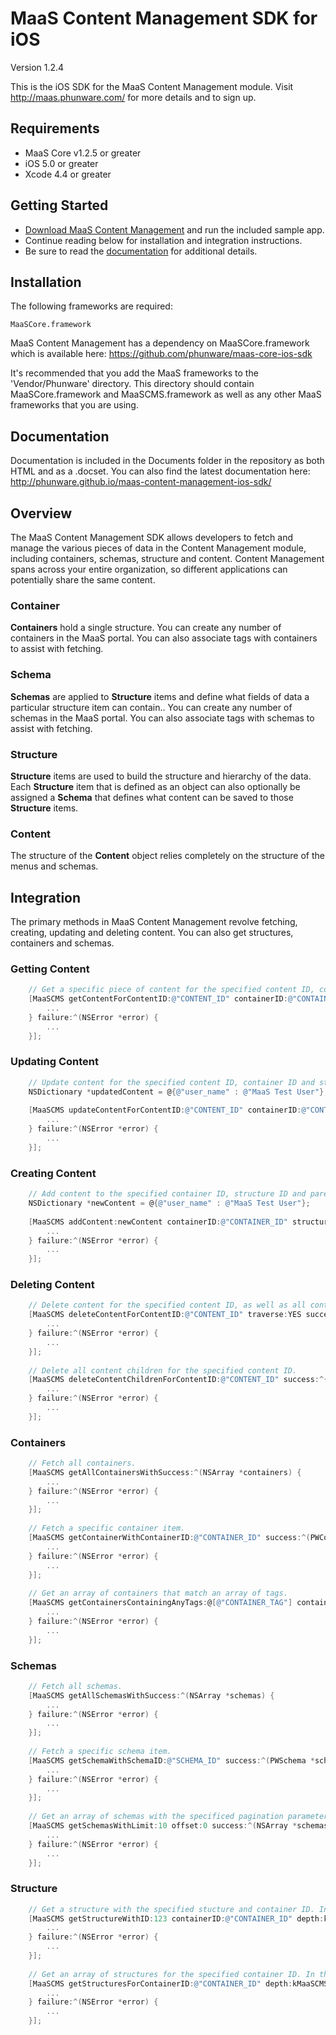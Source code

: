 MaaS Content Management SDK for iOS
================

Version 1.2.4

This is the iOS SDK for the MaaS Content Management module. Visit http://maas.phunware.com/ for more details and to sign up.



Requirements
------------

- MaaS Core v1.2.5 or greater
- iOS 5.0 or greater
- Xcode 4.4 or greater



Getting Started
---------------

- [Download MaaS Content Management](https://github.com/phunware/maas-content-management-ios-sdk/archive/master.zip) and run the included sample app.
- Continue reading below for installation and integration instructions.
- Be sure to read the [documentation](http://phunware.github.io/maas-content-management-ios-sdk/) for additional details.



Installation
------------

The following frameworks are required:
````
MaaSCore.framework
````

MaaS Content Management has a dependency on MaaSCore.framework which is available here: https://github.com/phunware/maas-core-ios-sdk

It's recommended that you add the MaaS frameworks to the 'Vendor/Phunware' directory. This directory should contain MaaSCore.framework and MaaSCMS.framework  as well as any other MaaS frameworks that you are using.



Documentation
------------

Documentation is included in the Documents folder in the repository as both HTML and as a .docset. You can also find the latest documentation here: http://phunware.github.io/maas-content-management-ios-sdk/



Overview
-----------

The MaaS Content Management SDK allows developers to fetch and manage the various pieces of data in the Content Management module, including containers, schemas, structure and content. Content Management spans across your entire organization, so different applications can potentially share the same content.


### Container

**Containers** hold a single structure. You can create any number of containers in the MaaS portal. You can also associate tags with containers to assist with fetching.

### Schema

**Schemas** are applied to **Structure** items and define what fields of data a particular structure item can contain.. You can create any number of schemas in the MaaS portal. You can also associate tags with schemas to assist with fetching.

### Structure

**Structure** items are used to build the structure and hierarchy of the data. Each **Structure** item that is defined as an object can also optionally be assigned a **Schema** that defines what content can be saved to those **Structure** items.

### Content

The structure of the **Content** object relies completely on the structure of the menus and schemas.



Integration
-----------

The primary methods in MaaS Content Management revolve fetching, creating, updating and deleting content. You can also get structures, containers and schemas.

### Getting Content

````objective-c
	// Get a specific piece of content for the specified content ID, container ID and structure ID. The contents are always returned as an NSDictionary object. It's recommended that you parse the dictionary into a model object.
    [MaaSCMS getContentForContentID:@"CONTENT_ID" containerID:@"CONTAINER_ID" structureID:123 success:^(NSDictionary *content) {
        ...
    } failure:^(NSError *error) {
        ...
    }];
````

### Updating Content

````objective-c
	// Update content for the specified content ID, container ID and structure ID. Any fields that are ommitted will maintain their previous values.
    NSDictionary *updatedContent = @{@"user_name" : @"MaaS Test User"};
    
    [MaaSCMS updateContentForContentID:@"CONTENT_ID" containerID:@"CONTAINER_ID" structureID:123 updatedContent:updatedContent success:^{
        ...
    } failure:^(NSError *error) {
        ...
    }];
````

### Creating Content

````objective-c
	// Add content to the specified container ID, structure ID and parent content ID. Ideally, the new content dictionary has all the fields as specified by the structure and schema. If not, the required fields will be created for you with empty values.
    NSDictionary *newContent = @{@"user_name" : @"MaaS Test User"};
    
    [MaaSCMS addContent:newContent containerID:@"CONTAINER_ID" structureID:123 parentContentID:@"PARENT_CONTENT_ID" success:^(NSString *newContentID) {
        ...
    } failure:^(NSError *error) {
        ...
    }];
````

### Deleting Content

````objective-c
	// Delete content for the specified content ID, as well as all content children.
    [MaaSCMS deleteContentForContentID:@"CONTENT_ID" traverse:YES success:^{
        ...
    } failure:^(NSError *error) {
        ...
    }];
    
    // Delete all content children for the specified content ID.
    [MaaSCMS deleteContentChildrenForContentID:@"CONTENT_ID" success:^{
        ...
    } failure:^(NSError *error) {
        ...
    }];
````

### Containers

````objective-c
	// Fetch all containers.
    [MaaSCMS getAllContainersWithSuccess:^(NSArray *containers) {
        ...
    } failure:^(NSError *error) {
        ...
    }];
    
    // Fetch a specific container item.
    [MaaSCMS getContainerWithContainerID:@"CONTAINER_ID" success:^(PWContainer *container) {
        ...
    } failure:^(NSError *error) {
        ...
    }];
    
    // Get an array of containers that match an array of tags.
    [MaaSCMS getContainersContainingAnyTags:@[@"CONTAINER_TAG"] containingAllTags:nil success:^(NSArray *containers) {
        ...
    } failure:^(NSError *error) {
        ...
    }];
````

### Schemas

````objective-c
	// Fetch all schemas.
    [MaaSCMS getAllSchemasWithSuccess:^(NSArray *schemas) {
        ...
    } failure:^(NSError *error) {
        ...
    }];
    
    // Fetch a specific schema item.
    [MaaSCMS getSchemaWithSchemaID:@"SCHEMA_ID" success:^(PWSchema *schema) {
        ...
    } failure:^(NSError *error) {
        ...
    }];
    
    // Get an array of schemas with the specificed pagination parameters
    [MaaSCMS getSchemasWithLimit:10 offset:0 success:^(NSArray *schemas, PWPagination *pagination, BOOL pagingEnabled) {
        ...
    } failure:^(NSError *error) {
        ...
    }];
````

### Structure

````objective-c
	// Get a structure with the specified stucture and container ID. In this example, we want to traverse into all child structures but not include schema.
    [MaaSCMS getStructureWithID:123 containerID:@"CONTAINER_ID" depth:kMaaSCMSDepthFullHierarchy includeSchema:NO success:^(PWStructure *structure) {
        ...
    } failure:^(NSError *error) {
        ...
    }];
    
    // Get an array of structures for the specified container ID. In this example, we want to traverse into all child structures and include schema.
    [MaaSCMS getStructuresForContainerID:@"CONTAINER_ID" depth:kMaaSCMSDepthFullHierarchy includeSchema:YES success:^(NSArray *structures) {
        ...
    } failure:^(NSError *error) {
        ...
    }];
````
